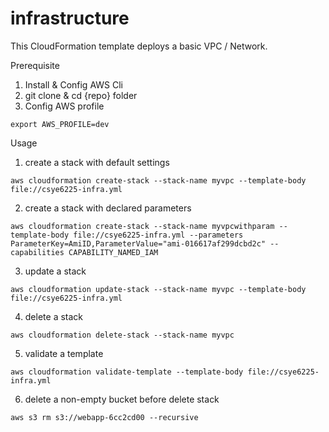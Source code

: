# infrastructure

This CloudFormation template deploys a basic VPC / Network.

Prerequisite

1. Install & Config AWS Cli
2. git clone & cd {repo} folder
3. Config AWS profile
```
export AWS_PROFILE=dev
```

Usage

1. create a stack with default settings
```
aws cloudformation create-stack --stack-name myvpc --template-body file://csye6225-infra.yml
```

2. create a stack with declared parameters
```
aws cloudformation create-stack --stack-name myvpcwithparam --template-body file://csye6225-infra.yml --parameters ParameterKey=AmiID,ParameterValue="ami-016617af299dcbd2c" --capabilities CAPABILITY_NAMED_IAM
```

3. update a stack
```
aws cloudformation update-stack --stack-name myvpc --template-body file://csye6225-infra.yml
```

4. delete a stack
```
aws cloudformation delete-stack --stack-name myvpc
```

5. validate a template
```
aws cloudformation validate-template --template-body file://csye6225-infra.yml
```

6. delete a non-empty bucket before delete stack
```
aws s3 rm s3://webapp-6cc2cd00 --recursive
```
